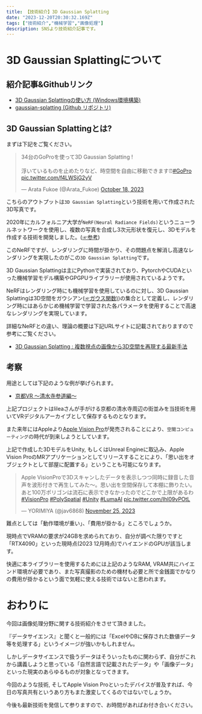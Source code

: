 ```yaml
---
title: 【技術紹介】3D Gaussian Splatting
date: "2023-12-20T20:30:32.169Z"
tags: ["技術紹介","機械学習","画像処理"]
description: SNSより技術紹介記事です。
---
```

# 3D Gaussian Splattingについて
## 紹介記事&Githubリンク
- [3D Gaussian Splattingの使い方 (Windows環境構築)](https://lilea.net/lab/how-to-setup-3d-gaussian-splatting/?source=post_page-----273ce61200a8--------------------------------)
- [gaussian-splatting (Github リポジトリ)](https://github.com/graphdeco-inria/gaussian-splatting)

## 3D Gaussian Splattingとは?
まずは下記をご覧ください。
<blockquote class="twitter-tweet"><p lang="ja" dir="ltr">34台のGoProを使って3D Gaussian Splatting !<br><br>浮いているものを止めたりなど、時空間を自由に移動できます⏰<a href="https://twitter.com/hashtag/GoPro?src=hash&amp;ref_src=twsrc%5Etfw">#GoPro</a> <a href="https://t.co/f4LWSjG2yV">pic.twitter.com/f4LWSjG2yV</a></p>&mdash; Arata Fukoe (@Arata_Fukoe) <a href="https://twitter.com/Arata_Fukoe/status/1714587603994079558?ref_src=twsrc%5Etfw">October 18, 2023</a></blockquote> <script async src="https://platform.twitter.com/widgets.js" charset="utf-8"></script>

こちらのアウトプットは`3D Gaussian Splatting`という技術を用いて作成された3D写真です。

2020年にカルフォルニア大学が`NeRF(Neural Radiance Fields)`というニューラルネットワークを使用し、複数の写真を合成し3次元形状を復元し、3Dモデルを作成する技術を開発しました。([☞参考](https://1planet.co.jp/tech-blog/i8mzzliy))

このNeRFですが、レンダリングに時間が掛かり、その問題点を解消し高速なレンダリングを実現したのがこの`3D Gaussian Splatting`です。

3D Gaussian Splattingは主にPythonで実装されており、PytorchやCUDAといった機械学習モデル構築やGPGPUライブラリーが使用されているようです。

NeRFはレンダリング時にも機械学習を使用しているのに対し、3D Gaussian Splattingは3D空間をガウシアン([☞ガウス関数)](https://www.eng.kagawa-u.ac.jp/~tishii/Lab/Etc/gauss.html))の集合として定義し、レンダリング時にはあらかじめ機械学習で学習された各パラメータを使用することで高速なレンダリングを実現しています。

詳細なNeRFとの違い、理論の概要は下記URLサイトに記載されておりますので参考にご覧ください。

- [3D Gaussian Splatting : 複数視点の画像から3D空間を再現する最新手法](https://medium.com/axinc/3d-gaussian-splatting-%E8%A4%87%E6%95%B0%E8%A6%96%E7%82%B9%E3%81%AE%E7%94%BB%E5%83%8F%E3%81%8B%E3%82%893d%E7%A9%BA%E9%96%93%E3%82%92%E5%86%8D%E7%8F%BE%E3%81%99%E3%82%8B%E6%9C%80%E6%96%B0%E6%89%8B%E6%B3%95-273ce61200a8)

## 考察
用途としては下記のような例が挙げられます。

- [京都VR ～清水寺参道編～](https://lilea.net/lab/kyoto-vr/)

上記プロジェクトはlileaさんが手がける京都の清水寺周辺の街並みを当技術を用いてVRデジタルアーカイブとして保存するものとなります。

また来年にはAppleより[Apple Vision Pro](https://www.apple.com/jp/newsroom/2023/06/introducing-apple-vision-pro/)が発売されることにより、`空間コンピューティング`の時代が到来しようとしています。

上記で作成した3DモデルをUnity, もしくはUnreal Engineに取込み、Apple Vision ProのMRアプリケーションとしてリリースすることにより、「思い出をオブジェクトとして部屋に配置する」ということも可能になります。

<blockquote class="twitter-tweet"><p lang="ja" dir="ltr">Apple VisionProで3Dスキャンしたデータを表示しつつ同時に録音した音声を波形付きで再生してみた〜。思い出を空間保存して本棚に飾りたい。<br>あと100万ポリゴンは流石に表示できなかったのでどこかで上限があるわ<a href="https://twitter.com/hashtag/VisionPro?src=hash&amp;ref_src=twsrc%5Etfw">#VisionPro</a> <a href="https://twitter.com/hashtag/PolySpatial?src=hash&amp;ref_src=twsrc%5Etfw">#PolySpatial</a> <a href="https://twitter.com/hashtag/Unity?src=hash&amp;ref_src=twsrc%5Etfw">#Unity</a> <a href="https://twitter.com/hashtag/LumaAI?src=hash&amp;ref_src=twsrc%5Etfw">#LumaAI</a> <a href="https://t.co/Ihl09vPOtL">pic.twitter.com/Ihl09vPOtL</a></p>&mdash; YORIMIYA (@jav6868) <a href="https://twitter.com/jav6868/status/1728275655350256075?ref_src=twsrc%5Etfw">November 25, 2023</a></blockquote> <script async src="https://platform.twitter.com/widgets.js" charset="utf-8"></script>


難点としては「動作環境が重い」、「費用が掛かる」ところでしょうか。

現時点でVRAMの要求が24GBを求められており、自分が調べた限りですと「RTX4090」といった現時点(2023 12月時点)でハイエンドのGPUが該当します。

快適に本ライブラリーを使用するためには上記のようなRAM, VRAM共にハイエンド環境が必要であり、また写真撮影のための機材も必要と所で金銭面でかなりの費用が掛かるという面で気軽に使える技術ではないと思われます。

# おわりに
今回は画像処理分野に関する技術紹介をさせて頂きました。

『データサイエンス』と聞くと一般的には「ExcelやDBに保存された数値データ等を処理する」というイメージが強いかもしれません。

しかしデータサイエンスで扱うデータはそういったものに関わらず、自分がこれから講義しようと思っている「自然言語で記載されたデータ」や「画像データ」といった現実のあらゆるものが対象となってきます。

今回のような技術, そしてApple Vision Proといったデバイスが普及すれば、今日の写真共有というあり方もまた激変してくるのではないでしょうか。

今後も最新技術を発信して参りますので、お時間があればお付き合いください。